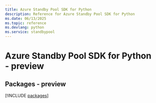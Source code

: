 ```yaml
---
title: Azure Standby Pool SDK for Python
description: Reference for Azure Standby Pool SDK for Python
ms.date: 06/13/2025
ms.topic: reference
ms.devlang: python
ms.service: standbypool
---
```

# Azure Standby Pool SDK for Python - preview
## Packages - preview
[!INCLUDE [packages](standby-pool-index.md)]